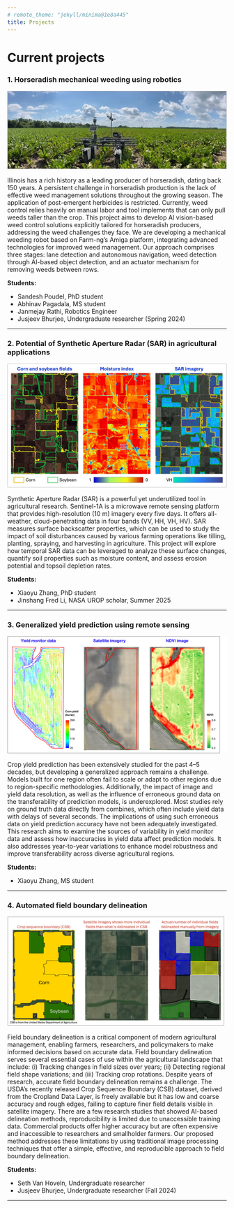 ```yaml
---
# remote_theme: "jekyll/minima@1e8a445"
title: Projects
---
```


<!-- ![](./images/Lab_group_photo_030325.jpg) -->
# Current projects

### 1. Horseradish mechanical weeding using robotics
![](images/research_illustrations/horseradish_amiga.jpg)

Illinois has a rich history as a leading producer of horseradish, dating back 150 years. A persistent challenge in horseradish production is the lack of effective weed management solutions throughout the growing season. The application of post-emergent herbicides is restricted. Currently, weed control relies heavily on manual labor and tool implements that can only pull weeds taller than the crop. This project aims to develop AI vision-based weed control solutions explicitly tailored for horseradish producers, addressing the weed challenges they face. We are developing a mechanical weeding robot based on Farm-ng’s Amiga platform, integrating advanced technologies for improved weed management. Our approach comprises three stages: lane detection and autonomous navigation, weed detection through AI-based object detection, and an actuator mechanism for removing weeds between rows. 

**Students:** 
+ Sandesh Poudel, PhD student
+ Abhinav Pagadala, MS student
+ Janmejay Rathi, Robotics Engineer
+ Jusjeev Bhurjee, Undergraduate researcher (Spring 2024)

---

### 2. Potential of Synthetic Aperture Radar (SAR) in agricultural applications
![](images/research_illustrations/SAR_infographic.jpg)

<!-- <img src="images/research_illustrations/SAR_infographic.jpg" alt="your-image-description" style="border: 2px solid grey;"> -->

Synthetic Aperture Radar (SAR) is a powerful yet underutilized tool in agricultural research. Sentinel-1A is a microwave remote sensing platform that provides high-resolution (10 m) imagery every five days. It offers all-weather, cloud-penetrating data in four bands (VV, HH, VH, HV). SAR measures surface backscatter properties, which can be used to study the impact of soil disturbances caused by various farming operations like tilling, planting, spraying, and harvesting in agriculture. This project will explore how temporal SAR data can be leveraged to analyze these surface changes, quantify soil properties such as moisture content, and assess erosion potential and topsoil depletion rates. 

**Students:** 
+ Xiaoyu Zhang, PhD student
+ Jinshang Fred Li, NASA UROP scholar, Summer 2025
---

### 3. Generalized yield prediction using remote sensing
![](images/research_illustrations/yield_prediction.jpg)

Crop yield prediction has been extensively studied for the past 4–5 decades, but developing a generalized approach remains a challenge. Models built for one region often fail to scale or adapt to other regions due to region-specific methodologies. Additionally, the impact of image and yield data resolution, as well as the influence of erroneous ground data on the transferability of prediction models, is underexplored. Most studies rely on ground truth data directly from combines, which often include yield data with delays of several seconds. The implications of using such erroneous data on yield prediction accuracy have not been adequately investigated. This research aims to examine the sources of variability in yield monitor data and assess how inaccuracies in yield data affect prediction models. It also addresses year-to-year variations to enhance model robustness and improve transferability across diverse agricultural regions.

**Students:** 
+ Xiaoyu Zhang, MS student

---

### 4. Automated field boundary delineation
![](images/research_illustrations/field_boundary.jpg)

Field boundary delineation is a critical component of modern agricultural management, enabling farmers, researchers, and policymakers to make informed decisions based on accurate data. Field boundary delineation serves several essential cases of use within the agricultural landscape that include: (i) Tracking changes in field sizes over years; (ii) Detecting regional field shape variations; and (iii) Tracking crop rotations. Despite years of research, accurate field boundary delineation remains a challenge. The USDA’s recently released Crop Sequence Boundary (CSB) dataset, derived from the Cropland Data Layer, is freely available but it has low and coarse accuracy and rough edges, failing to capture finer field details visible in satellite imagery. There are a few research studies that showed AI-based delineation methods, reproducibility is limited due to unaccessible training data. Commercial products offer higher accuracy but are often expensive and inaccessible to researchers and smallholder farmers. Our proposed method addresses these limitations by using traditional image processing techniques that offer a simple, effective, and reproducible approach to field boundary delineation. 

**Students:** 
+ Seth Van Hoveln, Undergraduate researcher
+ Jusjeev Bhurjee, Undergraduate researcher (Fall 2024)

---
<!-- 5. FDK detection - Crop Science
6. CRW monitoring - Prairie Research Institute -->


